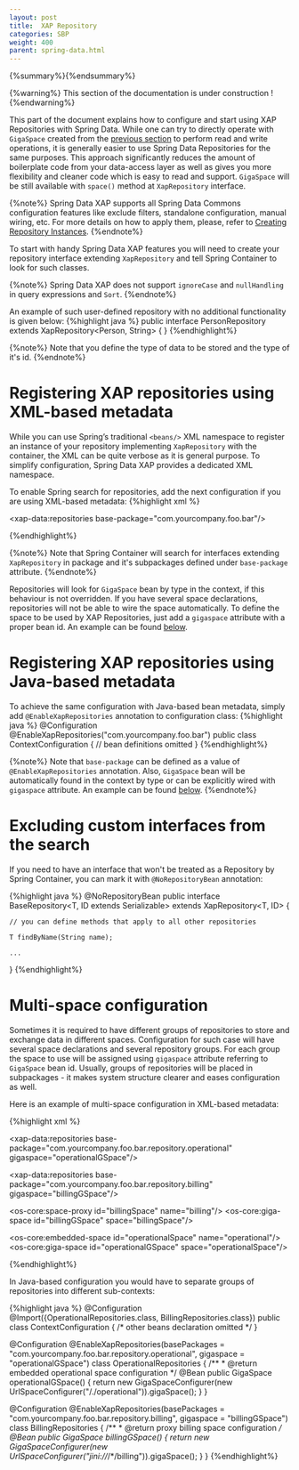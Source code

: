 ```yaml
---
layout: post
title:  XAP Repository
categories: SBP
weight: 400
parent: spring-data.html
---
```



{%summary%}{%endsummary%}

{%warning%}
This section of the documentation is under construction !
{%endwarning%}




This part of the document explains how to configure and start using XAP Repositories with Spring Data. While one can try to directly operate with `GigaSpace` created from the [previous section](#support) to perform read and write operations, it is generally easier to use Spring Data Repositories for the same purposes. This approach significantly reduces the amount of boilerplate code from your data-access layer as well as gives you more flexibility and cleaner code which is easy to read and support. `GigaSpace` will be still available with `space()` method at `XapRepository` interface.

{%note%}
Spring Data XAP supports all Spring Data Commons configuration features like exclude filters, standalone configuration, manual wiring, etc. For more details on how to apply them, please, refer to [Creating Repository Instances](http://docs.spring.io/spring-data/commons/docs/current/reference/html/#repositories.create-instances).
{%endnote%}

To start with handy Spring Data XAP features you will need to create your repository interface extending `XapRepository` and tell Spring Container to look for such classes.

{%note%}
Spring Data XAP does not support `ignoreCase` and `nullHandling` in query expressions and `Sort`.
{%endnote%}

An example of such user-defined repository with no additional functionality is given below:
{%highlight java %}
public interface PersonRepository extends XapRepository<Person, String> {
}
{%endhighlight%}

{%note%}
Note that you define the type of data to be stored and the type of it's id.
{%endnote%}

# Registering XAP repositories using XML-based metadata

While you can use Spring’s traditional `<beans/>` XML namespace to register an instance of your repository implementing `XapRepository` with the container, the XML can be quite verbose as it is general purpose. To simplify configuration, Spring Data XAP provides a dedicated XML namespace.

To enable Spring search for repositories, add the next configuration if you are using XML-based metadata:
{%highlight xml %}
<?xml version="1.0" encoding="UTF-8"?>
<beans xmlns:xsi="http://www.w3.org/2001/XMLSchema-instance"
       xmlns:xap-data="http://www.springframework.org/schema/data/xap"
       xmlns="http://www.springframework.org/schema/beans"
       xsi:schemaLocation="
         http://www.springframework.org/schema/beans http://www.springframework.org/schema/beans/spring-beans-4.0.xsd
         http://www.springframework.org/schema/data/xap http://www.springframework.org/schema/data/xap/spring-xap-1.0.xsd">

  <xap-data:repositories base-package="com.yourcompany.foo.bar"/>

  <!-- other configuration omitted -->

</beans>
{%endhighlight%}

{%note%}
Note that Spring Container will search for interfaces extending `XapRepository` in package and it's subpackages defined under `base-package` attribute.
{%endnote%}

Repositories will look for `GigaSpace` bean by type in the context, if this behaviour is not overridden. If you have several space declarations, repositories will not be able to wire the space automatically. To define the space to be used by XAP Repositories, just add a `gigaspace` attribute with a proper bean id. An example can be found [below](#repositories-multi).

# Registering XAP repositories using Java-based metadata

To achieve the same configuration with Java-based bean metadata, simply add `@EnableXapRepositories` annotation to configuration class:
{%highlight java %}
@Configuration
@EnableXapRepositories("com.yourcompany.foo.bar")
public class ContextConfiguration {
    // bean definitions omitted
}
{%endhighlight%}

{%note%}
Note that `base-package` can be defined as a value of `@EnableXapRepositories` annotation. Also, `GigaSpace` bean will be automatically found in the context by type or can be explicitly wired with `gigaspace` attribute. An example can be found [below](#repositories-multi).
{%endnote%}

# Excluding custom interfaces from the search

If you need to have an interface that won't be treated as a Repository by Spring Container, you can mark it with `@NoRepositoryBean` annotation:

{%highlight java %}
@NoRepositoryBean
public interface BaseRepository<T, ID extends Serializable> extends XapRepository<T, ID> {

    // you can define methods that apply to all other repositories

    T findByName(String name);

    ...
}
{%endhighlight%}

# Multi-space configuration

Sometimes it is required to have different groups of repositories to store and exchange data in different spaces. Configuration for such case will have several space declarations and several repository groups. For each group the space to use will be assigned using `gigaspace` attribute referring to `GigaSpace` bean id. Usually, groups of repositories will be placed in subpackages - it makes system structure clearer and eases configuration as well.

Here is an example of multi-space configuration in XML-based metadata:

{%highlight xml %}
<beans xmlns:xsi="http://www.w3.org/2001/XMLSchema-instance"
       xmlns:xap-data="http://www.springframework.org/schema/data/xap"
       xmlns:os-core="http://www.openspaces.org/schema/core"
       xmlns="http://www.springframework.org/schema/beans"
       xsi:schemaLocation="
           http://www.springframework.org/schema/beans http://www.springframework.org/schema/beans/spring-beans-4.0.xsd
           http://www.springframework.org/schema/data/xap http://www.springframework.org/schema/data/xap/spring-xap-1.0.xsd
           http://www.openspaces.org/schema/core http://www.openspaces.org/schema/10.1/core/openspaces-core.xsd">

  <!-- Initializes repositories in .operational with operationalGSpace -->
  <xap-data:repositories base-package="com.yourcompany.foo.bar.repository.operational" gigaspace="operationalGSpace"/>
  <!-- Initializes repositories in .billing with billingGSpace -->
  <xap-data:repositories base-package="com.yourcompany.foo.bar.repository.billing" gigaspace="billingGSpace"/>

  <os-core:space-proxy id="billingSpace" name="billing"/>
  <os-core:giga-space id="billingGSpace" space="billingSpace"/>

  <os-core:embedded-space id="operationalSpace" name="operational"/>
  <os-core:giga-space id="operationalGSpace" space="operationalSpace"/>

  <!-- other configuration omitted -->

</beans>
{%endhighlight%}

In Java-based configuration you would have to separate groups of repositories into different sub-contexts:

{%highlight java %}
@Configuration
@Import({OperationalRepositories.class, BillingRepositories.class})
public class ContextConfiguration {
    /* other beans declaration omitted */
}

@Configuration
@EnableXapRepositories(basePackages = "com.yourcompany.foo.bar.repository.operational", gigaspace = "operationalGSpace")
class OperationalRepositories {
    /**
     * @return embedded operational space configuration
     */
    @Bean
    public GigaSpace operationalGSpace() {
        return new GigaSpaceConfigurer(new UrlSpaceConfigurer("/./operational")).gigaSpace();
    }
}

@Configuration
@EnableXapRepositories(basePackages = "com.yourcompany.foo.bar.repository.billing", gigaspace = "billingGSpace")
class BillingRepositories {
    /**
     * @return proxy billing space configuration
     */
    @Bean
    public GigaSpace billingGSpace() {
        return new GigaSpaceConfigurer(new UrlSpaceConfigurer("jini://*/*/billing")).gigaSpace();
    }
}
{%endhighlight%}
